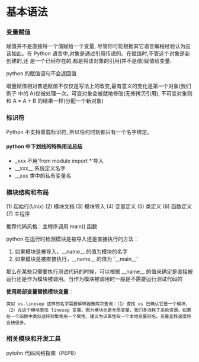 # 基本语法

### 变量赋值
赋值并不是直接将一个值赋给一个变量, 尽管你可能根据其它语言编程经验认为应 该如此。在 Python 语言中,对象是通过引用传递的。在赋值时,不管这个对象是新创建的,还 是一个已经存在的,都是将该对象的引用(并不是值)赋值给变量.

python 的赋值语句不会返回值

增量赋值相对普通赋值不仅仅是写法上的改变,最有意义的变化是第一个对象(我们例子 中的 A)仅被处理一次。可变对象会被就地修改(无修拷贝引用), 不可变对象则和 A = A + B 的结果一样(分配一个新对象)

### 标识符
Python 不支持重载标识符, 所以任何时刻都只有一个名字绑定。

#### python 中下划线的特殊用法总结

- \_xxx 不用'from module import \*'导入
- \_\_xxx\_\_ 系统定义名字
- \_\_xxx 类中的私有变量名

### 模块结构和布局

(1) 起始行(Unix)
(2) 模块文档
(3) 模块导入
(4) 变量定义
(5) 类定义
(6) 函数定义
(7) 主程序

推荐代码风格：主程序调用 main() 函数

python 在运行时检测模块是被导入还是直接执行的方法：

1. 如果模块是被导入，\_\_name\_\_ 的值为模块的名字
2. 如果模块是被直接执行，\_\_name\_\_ 的值为 '\_\_main\_\_'

那么在某些只需要执行测试代码的时候，可以根据 \_\_name\_\_ 的值来确定是直接被运行还是作为模块被调用。当作为模块被调用时一般是不需要运行测试代码的

**使用局部变量替换模块变量**：

    类似 os.linesep 这样的名字需要解释器做两次查询：（1）查找 os 已确认它是一个模块，（2）在这个模块查找 linesep 变量。因为模块也是全局变量，我们多消耗了系统资源。如果在一个函数中类似这样频繁使用一个属性，建议为该属性取一个本地变量别名。变量查找速度将会快很多。

### 相关模块和开发工具
pytohn 代码风格指南（PEP8）


